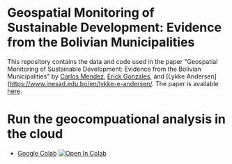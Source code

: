 # Geospatial Monitoring of Sustainable Development: Evidence from the Bolivian Municipalities

This repository contains the data and code used in the paper "Geospatial Monitoring of Sustainable Development: Evidence from the Bolivian Municipalities" by [Carlos Mendez](hhttps://carlos-mendez.org), [Erick Gonzales](https://erickgonzalesrocha.wordpress.com/about/), and [Lykke Andersen](https://www.inesad.edu.bo/en/lykke-e-andersen/. The paper is available [here](https://www.overleaf.com/project/62bc6c3bbf1d90f56b4f8d48).

# Run the geocompuational analysis in the cloud

- [Google Colab](https://colab.research.google.com/github/quarcs-lab/project2021o-notebook/blob/main/notebookColab.ipynb)
[![Open In Colab](https://colab.research.google.com/assets/colab-badge.svg)](https://colab.research.google.com/github/quarcs-lab/project2021o-notebook/blob/main/notebookColab.ipynb)